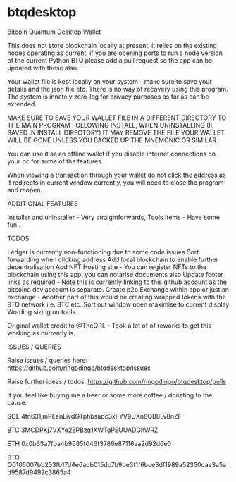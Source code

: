 # btqdesktop

Bitcoin Quantum Desktop Wallet

This does not store blockchain locally at present, it relies on the existing nodes operating as current, if you are opening ports to run a node version of the current Python BTQ please add a pull request so the app can be updated with these also.

Your wallet file is kept locally on your system - make sure to save your details and the json file etc. There is no way of recovery using this program. The system is innately zero-log for privacy purposes as far as can be extended. 

MAKE SURE TO SAVE YOUR WALLET FILE IN A DIFFERENT DIRECTORY TO THE MAIN PROGRAM FOLLOWING INSTALL, WHEN UNINSTALLING (IF SAVED IN INSTALL DIRECTORY) IT MAY REMOVE THE FILE YOUR WALLET WILL BE GONE UNLESS YOU BACKED UP THE MNEMONIC OR SIMILAR.

You can use it as an offline wallet if you disable internet connections on your pc for some of the features.

When viewing a transaction through your wallet do not click the address as it redirects in current window currently, you will need to close the program and reopen.

ADDITIONAL FEATURES

Installer and uninstaller - Very straightforwards, 
Tools Items - Have some fun..

TODOS

Ledger is currently non-functioning due to some code issues
Sort forwarding when clicking address
Add local blockchain to enable further decentralisation
Add NFT Hosting site - You can register NFTs to the blockchain using this app, you can notarise documents also
Update footer links as required - Note this is currently linking to this github account as the bitcoinq dev account is separate.
Create p2p Exchange within app or just an exchange - Another part of this would be creating wrapped tokens with the BTQ network i.e. BTC etc.
Sort out window open maximise to current display
Wording sizing on tools

Original wallet credit to @TheQRL - Took a lot of of reworks to get this working as currently is.

ISSUES / QUERIES

Raise issues / queries here: https://github.com/ringodingo/btqdesktop/issues

Raise further ideas / todos: https://github.com/ringodingo/btqdesktop/pulls 

If you feel like buying me a beer or some more coffee / donating to the cause:

SOL
4tn631jmPEenLivdGTphbsapc3xFYV9UXn8QB8Lv8nZF

BTC
3MCDPKj7VXYe2EPBzq1XWTgPEUUADGhWRZ

ETH
0x0b33a7fba4b9685f046f3786e87116aa2d92d6e0

BTQ
Q0105007bb253fb17d4e6adb015dc7b9be3f1f6bce3df1989a52350cae3a5ad9587d9492c3865a4

